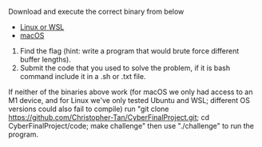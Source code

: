 Download and execute the correct binary from below
- [Linux or WSL](https://github.com/Christopher-Tan/CyberFinalProject/raw/main/code/challenge-Linux)
- [macOS](https://github.com/Christopher-Tan/CyberFinalProject/raw/main/code/challenge-macOS)

1. Find the flag (hint: write a program that would brute force different buffer lengths).
2. Submit the code that you used to solve the problem, if it is bash command include it in a .sh or .txt file.

If neither of the binaries above work (for macOS we only had access to an M1 device, and for Linux we've only tested Ubuntu and WSL; different OS versions could also fail to compile) run "git clone https://github.com/Christopher-Tan/CyberFinalProject.git; cd CyberFinalProject/code; make challenge" then use "./challenge" to run the program.
